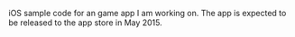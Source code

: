 
iOS sample code for an game app I am working on. The app is expected to be released to the app store in May 2015.
